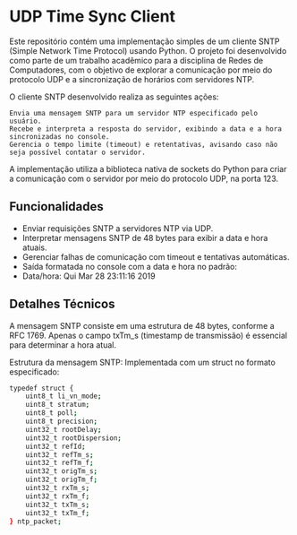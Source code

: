 # UDP Time Sync Client
Este repositório contém uma implementação simples de um cliente SNTP (Simple Network Time Protocol) usando Python. O projeto foi desenvolvido como parte de um trabalho acadêmico para a disciplina de Redes de Computadores, com o objetivo de explorar a comunicação por meio do protocolo UDP e a sincronização de horários com servidores NTP.

O cliente SNTP desenvolvido realiza as seguintes ações:

    Envia uma mensagem SNTP para um servidor NTP especificado pelo usuário.
    Recebe e interpreta a resposta do servidor, exibindo a data e a hora sincronizadas no console.
    Gerencia o tempo limite (timeout) e retentativas, avisando caso não seja possível contatar o servidor.

A implementação utiliza a biblioteca nativa de sockets do Python para criar a comunicação com o servidor por meio do protocolo UDP, na porta 123.

## Funcionalidades

- Enviar requisições SNTP a servidores NTP via UDP.
- Interpretar mensagens SNTP de 48 bytes para exibir a data e hora atuais.
- Gerenciar falhas de comunicação com timeout e tentativas automáticas.
- Saída formatada no console com a data e hora no padrão:
- Data/hora: Qui Mar 28 23:11:16 2019

## Detalhes Técnicos

A mensagem SNTP consiste em uma estrutura de 48 bytes, conforme a RFC 1769. Apenas o campo txTm_s (timestamp de transmissão) é essencial para determinar a hora atual.

Estrutura da mensagem SNTP:
Implementada com um struct no formato especificado:

```bash
typedef struct {
    uint8_t li_vn_mode;
    uint8_t stratum;
    uint8_t poll;
    uint8_t precision;
    uint32_t rootDelay;
    uint32_t rootDispersion;
    uint32_t refId;
    uint32_t refTm_s;
    uint32_t refTm_f;
    uint32_t origTm_s;
    uint32_t origTm_f;
    uint32_t rxTm_s;
    uint32_t rxTm_f;
    uint32_t txTm_s;
    uint32_t txTm_f;
} ntp_packet;
```
